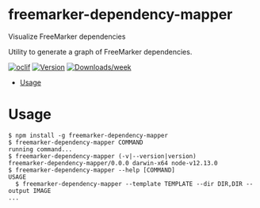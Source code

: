freemarker-dependency-mapper
============================

Visualize FreeMarker dependencies

Utility to generate a graph of FreeMarker dependencies.

[![oclif](https://img.shields.io/badge/cli-oclif-brightgreen.svg)](https://oclif.io)
[![Version](https://img.shields.io/npm/v/freemarker-dependency-mapper.svg)](https://npmjs.org/package/freemarker-dependency-mapper)
[![Downloads/week](https://img.shields.io/npm/dw/freemarker-dependency-mapper.svg)](https://npmjs.org/package/freemarker-dependency-mapper)


<!-- toc -->
* [Usage](#usage)
<!-- tocstop -->
# Usage
<!-- usage -->
```sh-session
$ npm install -g freemarker-dependency-mapper
$ freemarker-dependency-mapper COMMAND
running command...
$ freemarker-dependency-mapper (-v|--version|version)
freemarker-dependency-mapper/0.0.0 darwin-x64 node-v12.13.0
$ freemarker-dependency-mapper --help [COMMAND]
USAGE
  $ freemarker-dependency-mapper --template TEMPLATE --dir DIR,DIR --output IMAGE
...
```
